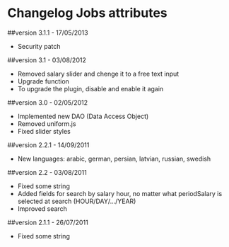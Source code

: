 Changelog Jobs attributes
=========================

##version 3.1.1 - 17/05/2013

* Security patch

##version 3.1 - 03/08/2012

* Removed salary slider and chenge it to a free text input
* Upgrade function
* To upgrade the plugin, disable and enable it again

##version 3.0 - 02/05/2012

* Implemented new DAO (Data Access Object)
* Removed uniform.js
* Fixed slider styles

##version 2.2.1 - 14/09/2011

* New languages: arabic, german, persian, latvian, russian, swedish

##version 2.2 - 03/08/2011

* Fixed some string
* Added fields for search by salary hour, no matter what periodSalary is selected at search (HOUR/DAY/.../YEAR)
* Improved search

##version 2.1.1 - 26/07/2011

* Fixed some string
